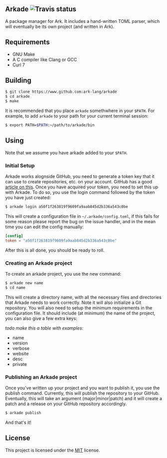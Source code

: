 ## Arkade  ![Travis status](https://travis-ci.org/vnev/arkade.svg?branch=master)
A package manager for Ark. It includes a hand-written TOML parser,
which will eventually be its own project (and written in Ark).

## Requirements
* GNU Make
* A C compiler like Clang or GCC
* Curl 7

## Building

```bash
$ git clone https://www.github.com:ark-lang/arkade
$ cd arkade
$ make
```

It is recommended that you place `arkade` somethwhere in your `$PATH`. For example, to add `arkade` to your path for your current terminal session:

```bash
$ export PATH=$PATH:~/path/to/arkade/bin
```

## Using
Note that we assume you have arkade added to your `$PATH`.

### Initial Setup
Arkade works alognside GitHub, you need to generate a token key that it can use to create repositories, etc. on your 
account. GitHub has a good [article on this](https://help.github.com/articles/creating-an-access-token-for-command-line-use/). Once you have acquired your token, you need to set this up with Arkade. To do so, you use the login command followed by the token you have just created:

```bash
$ arkade login a50f1f263819f9609fa9aab845d2b336a543c0be
```

This will create a configuration file in `~/.arkade/config.toml`, if this fails for some reason please report the bug on the issue handler, and in the mean time you can edit the config manually:

```toml
[config]
token = "a50f1f263819f9609fa9aab845d2b336a543c0be"
```

After this is all done, you should be ready to roll.

### Creating an Arkade project
To create an arkade project, you use the new command:

```bash
$ arkade new name
$ cd name
```

This will create a directory name, with all the necessary files and directories that Arkade needs to work correctly. Note it will also initialize a Git repository. You will also need to setup the minimum requirements in the configuration file. It should include (at minimum) the name of the project, you can also give a few extra keys:

_todo make this a table with examples:_

* name
* version
* verbose
* website
* desc
* private

### Publishing an Arkade project
Once you've written up your project and you want to publish it, you use the publish command. Currently, this will publish the repository to your GitHub. Eventually, this will take an argument (major|minor|patch) and it will create a patch and a release on your GitHub repository accordingly.

```bash
$ arkade publish
```

And that's it!

## License
This project is licensed under the [MIT](/LICENSE) license.
